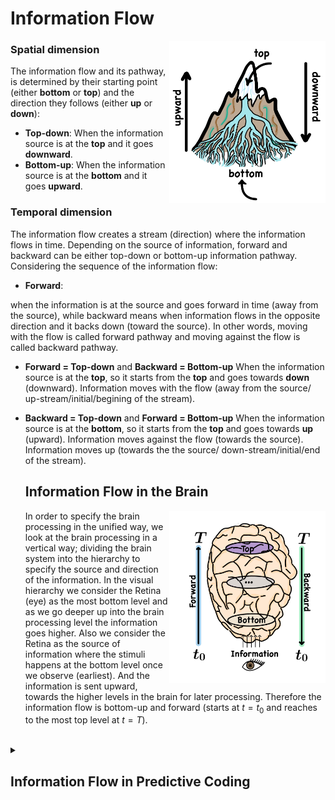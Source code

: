 <h1> Information Flow </h1>
  
  <img src="images/Flow.png" width="250" align="right"/>
  
  <h3>Spatial dimension</h3>
  
  The information flow and its pathway, is determined by their starting point 
  (either **bottom** or **top**) and the direction they follows (either **up** or **down**):
  * **Top-down**: When the information source is at the **top** and it goes **downward**.
  * **Bottom-up**: When the information source is at the **bottom** and it goes **upward**. 

  <h3>Temporal dimension</h3>

  The information flow creates a stream (direction) where the information
  flows in time. Depending on the source of information, forward and backward can be
  either top-down or bottom-up information pathway. Considering the sequence of the
  information flow:
  * **Forward**:
  
  when the information is at the source and goes forward in time 
  (away from the source), while backward means when information 
  flows in the opposite direction and it backs down (toward the 
  source). In other words, moving with the flow is called forward pathway 
  and moving against the flow is called backward pathway.
  

* **Forward = Top-down** and **Backward = Bottom-up**
   When the information source is at the **top**, so 
   it starts from the **top** and goes towards **down** (downward).
   Information moves with the flow (away from the source/
   up-stream/initial/begining of the stream).
  </details>  <!-- END 🔹 -->

* **Backward = Top-down** and **Forward = Bottom-up**
   When the information source is at the **bottom**, so 
   it starts from the **top** and goes towards **up** (upward). 
   Information moves against the flow (towards the source).
   Information moves up (towards the the source/
   down-stream/initial/end of the stream).

  <summary> <h2> 
  Information Flow in the Brain
  </h2></summary>

  <img src="images/brain_flow.png" width="250" align="right"/>

  In order to specify the brain processing in the unified way, we look 
  at the brain processing in a vertical way; dividing the brain system into 
  the hierarchy to specify the source and direction of the information.
  In the visual hierarchy we consider the Retina (eye) as the most bottom level and as we go 
  deeper up into the brain processing level the information goes higher.
  Also we consider the Retina as the source of information where the stimuli 
  happens at the bottom level once we observe (earliest).
  And the information is sent upward, towards the higher levels in the brain
  for later processing.
  Therefore the information flow is bottom-up and forward
  (starts at $t=t_0$ and reaches to the most top level at $t=T$).


  <!-- ------------------------------------------------------------------ -->
<br>
  <!-- ------------------------------------------------------------------ --> 
  <details>
  <summary> <h2> 
  Information Flow in Predictive Coding
  </h2></summary>

  The observation happens when the reflected light from outside hits 
  the Retina and passes through it.
  
  Traditionally it has been thought that has unidirectional information flow encoding stimuli; 
  The stimuli (the input light) is sent forward to the brain to be processed and make the learning 
  happen; solely a bottom-up processing where there is a one-way flow 
  (forward only).
  
  **Forward pathway:** Retina (RGC) → LGN → V1 → V2 → ... → V4 → IT
  
  </details>
   <!-- ------------------------------------------------------------------ -->
<!-- END 🛜 -->
